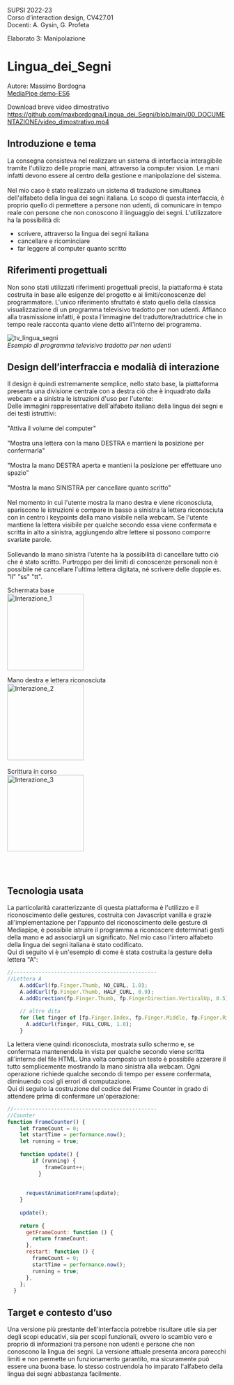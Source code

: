 SUPSI 2022-23  
Corso d’interaction design, CV427.01  
Docenti: A. Gysin, G. Profeta  

Elaborato 3: Manipolazione

# Lingua_dei_Segni
Autore: Massimo Bordogna  
[MediaPipe demo-ES6](https://ixd-supsi.github.io/2023/esempi/mp_hands/es6/1_landmarks)

Download breve video dimostrativo<br>
https://github.com/maxbordogna/Lingua_dei_Segni/blob/main/00_DOCUMENTAZIONE/video_dimostrativo.mp4

## Introduzione e tema
La consegna consisteva nel realizzare un sistema di interfaccia interagibile tramite l'utilizzo delle proprie mani, attraverso la computer vision. Le mani infatti devono essere al centro della gestione e manipolazione del sistema. 
<br><br>
Nel mio caso è stato realizzato un sistema di traduzione simultanea dell'alfabeto della lingua dei segni italiana. Lo scopo di questa interfaccia, è proprio quello di permettere a persone non udenti, di comunicare in tempo reale con persone che non conoscono il linguaggio dei segni. L'utilizzatore ha la possibilità di:<br> 
- scrivere, attraverso la lingua dei segni italiana<br> 
- cancellare e ricominciare <br> 
- far leggere al computer quanto scritto<br> 


## Riferimenti progettuali
Non sono stati utilizzati riferimenti progettuali precisi, la piattaforma è stata costruita in base alle esigenze del progetto e ai limiti/conoscenze del programmatore.
L'unico riferimento sfruttato è stato quello della classica visualizzazione di un programma televisivo tradotto per non udenti. Affianco alla trasmissione infatti, è posta l'immagine del traduttore/traduttrice che in tempo reale racconta quanto viene detto all'interno del programma.

![tv_lingua_segni](https://github.com/maxbordogna/Lingua_dei_Segni/assets/126773844/d45c3a24-4884-4f07-8a59-969e41386638)
<br><i>Esempio di programma televisivo tradotto per non udenti</i>


## Design dell’interfraccia e modalià di interazione
Il design è quindi estremamente semplice, nello stato base, la piattaforma presenta una divisione centrale con a destra ciò che è inquadrato dalla webcam e a sinistra le istruzioni d'uso per l'utente:
<br>
Delle immagini rappresentative dell'alfabeto italiano della lingua dei segni e dei testi istruttivi:<br>
<br>"Attiva il volume del computer"<br>
<br>"Mostra una lettera con la mano DESTRA e mantieni la posizione per confermarla"<br>
<br>"Mostra la mano DESTRA aperta e mantieni la posizione per effettuare uno spazio"<br>
<br>"Mostra la mano SINISTRA per cancellare quanto scritto"
<br><br>
Nel momento in cui l'utente mostra la mano destra e viene riconosciuta, spariscono le istruzioni e compare in basso a sinistra la lettera riconosciuta con in centro i keypoints della mano visibile nella webcam. Se l'utente mantiene la lettera visibile per qualche secondo essa viene confermata e scritta in alto a sinistra, aggiungendo altre lettere si possono comporre svariate parole.
<br><br>
Sollevando la mano sinistra l'utente ha la possibilità di cancellare tutto ciò che è stato scritto. Purtroppo per dei limiti di conoscenze personali non è possibile né cancellare l'ultima lettera digitata, né scrivere delle doppie es. "ll" "ss" "tt".


Schermata base<br>
<img width="175" alt="Interazione_1" src="https://github.com/maxbordogna/Lingua_dei_Segni/assets/126773844/db6685f8-cc92-48c9-a3b8-d89715e0c9da">
<br>

Mano destra e lettera riconosciuta<br>
<img width="175" alt="Interazione_2" src="https://github.com/maxbordogna/Lingua_dei_Segni/assets/126773844/0abb3503-49bb-42ca-a7b1-09659a6f8765">
<br><br>
Scrittura in corso<br>
<img width="175" alt="Interazione_3" src="https://github.com/maxbordogna/Lingua_dei_Segni/assets/126773844/136f439a-ed9e-45be-832c-e90fdcd3f6a3">

<br>
<br>



## Tecnologia usata
La particolarità caratterizzante di questa piattaforma è l'utilizzo e il riconoscimento delle gestures, costruita con Javascript vanilla e grazie all'implementazione per l'appunto del riconoscimento delle gesture di Mediapipe, è possibile istruire il programma a riconoscere determinati gesti della mano e ad associargli un significato. Nel mio caso l'intero alfabeto della lingua dei segni italiana è stato codificato.
<br>Qui di seguito vi è un'esempio di come è stata costruita la gesture della lettera "A":
```JavaScript
//----------------------------------------------
//Lettera A
	A.addCurl(fp.Finger.Thumb, NO_CURL, 1.0);
	A.addCurl(fp.Finger.Thumb, HALF_CURL, 0.9);
	A.addDirection(fp.Finger.Thumb, fp.FingerDirection.VerticalUp, 0.5);
  
	// altre dita
	for (let finger of [fp.Finger.Index, fp.Finger.Middle, fp.Finger.Ring, fp.Finger.Pinky]) {
	  A.addCurl(finger, FULL_CURL, 1.0);
	}
 ```
La lettera viene quindi riconosciuta, mostrata sullo schermo e, se confermata mantenendola in vista per qualche secondo viene scritta all'interno del file HTML. Una volta composto un testo è possibile azzerare il tutto semplicemente mostrando la mano sinistra alla webcam. Ogni operazione richiede qualche secondo di tempo per essere confermata, diminuendo così gli errori di computazione.
<br>Qui di seguito la costruzione del codice del Frame Counter in grado di attendere prima di confermare un'operazione:
```JavaScript
//----------------------------------------------
//Counter
function FrameCounter() {
	let frameCount = 0;
	let startTime = performance.now();
	let running = true;
  
	function update() {
		if (running) {
			frameCount++;
		  }
	  
  
	  requestAnimationFrame(update);
	}
  
	update();
  
	return {
	  getFrameCount: function () {
		return frameCount;
	  },
	  restart: function () {
		frameCount = 0;
		startTime = performance.now();
		running = true;
	  },
	};
  }
```


## Target e contesto d’uso
Una versione più prestante dell'interfaccia potrebbe risultare utile sia per degli scopi educativi, sia per scopi funzionali, ovvero lo scambio vero e proprio di informazioni tra persone non udenti e persone che non conoscono la lingua dei segni. La versione attuale presenta ancora parecchi limiti e non permette un funzionamento garantito, ma sicuramente può essere una buona base. Io stesso costruendola ho imparato l'alfabeto della lingua dei segni abbastanza facilmente.



